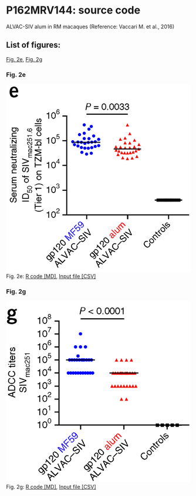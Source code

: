 # P162MRV144: source code
ALVAC-SIV alum in RM macaques (Reference: Vaccari M. et al., 2016)

## List of figures:
[Fig. 2e](#fig-2e), [Fig. 2g](#fig-2g)  

### Fig. 2e
![Fig. 2e](figure/VaccariM_2016_NatMed.Fig2e.png)  
Fig. 2e: [R code [MD]](code/20200418_P162.Fig2e.code.md), [Input file [CSV]](input/20200418_P162.Fig2e.input.csv)  

### Fig. 2g
![Fig. 2g](figure/VaccariM_2016_NatMed.Fig2g.png)  
Fig. 2g: [R code [MD]](code/20200418_P162.Fig2g.code.md), [Input file [CSV]](input/20200418_P162.Fig2g.input.csv)  
